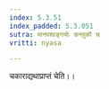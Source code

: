 ```yaml
---
index: 5.3.51
index_padded: 5.3.051
sutra: मानपश्वङ्गयोः कन्लुकौ च
vritti: nyasa

---
```

चकाराद्यथाप्राप्तं चेति।।